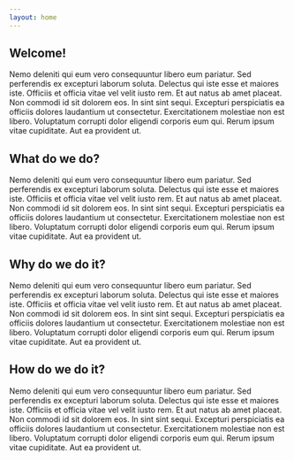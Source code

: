 ```yaml
---
layout: home
---
```

## Welcome!
Nemo deleniti qui eum vero consequuntur libero eum pariatur. Sed perferendis ex excepturi laborum soluta. Delectus qui iste esse et maiores iste. Officiis et officia vitae vel velit iusto rem.
Et aut natus ab amet placeat. Non commodi id sit dolorem eos. In sint sint sequi. Excepturi perspiciatis ea officiis dolores laudantium ut consectetur. Exercitationem molestiae non est libero.
Voluptatum corrupti dolor eligendi corporis eum qui. Rerum ipsum vitae cupiditate. Aut ea provident ut.

## What do we do?
Nemo deleniti qui eum vero consequuntur libero eum pariatur. Sed perferendis ex excepturi laborum soluta. Delectus qui iste esse et maiores iste. Officiis et officia vitae vel velit iusto rem.
Et aut natus ab amet placeat. Non commodi id sit dolorem eos. In sint sint sequi. Excepturi perspiciatis ea officiis dolores laudantium ut consectetur. Exercitationem molestiae non est libero.
Voluptatum corrupti dolor eligendi corporis eum qui. Rerum ipsum vitae cupiditate. Aut ea provident ut.

## Why do we do it?
Nemo deleniti qui eum vero consequuntur libero eum pariatur. Sed perferendis ex excepturi laborum soluta. Delectus qui iste esse et maiores iste. Officiis et officia vitae vel velit iusto rem.
Et aut natus ab amet placeat. Non commodi id sit dolorem eos. In sint sint sequi. Excepturi perspiciatis ea officiis dolores laudantium ut consectetur. Exercitationem molestiae non est libero.
Voluptatum corrupti dolor eligendi corporis eum qui. Rerum ipsum vitae cupiditate. Aut ea provident ut.

## How do we do it?
Nemo deleniti qui eum vero consequuntur libero eum pariatur. Sed perferendis ex excepturi laborum soluta. Delectus qui iste esse et maiores iste. Officiis et officia vitae vel velit iusto rem.
Et aut natus ab amet placeat. Non commodi id sit dolorem eos. In sint sint sequi. Excepturi perspiciatis ea officiis dolores laudantium ut consectetur. Exercitationem molestiae non est libero.
Voluptatum corrupti dolor eligendi corporis eum qui. Rerum ipsum vitae cupiditate. Aut ea provident ut.